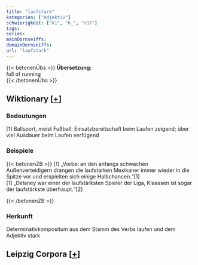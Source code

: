 ```yaml
---
title: "laufstark"
kategorien: ["Adjektiv"]
schwierigkeit: ["k1", "h_", "r17"]
tags:
series:
mainDornseiffs:
domainDornseiffs:
url: "laufstark"
---
```


{{< betonenÜbs >}}
**Übersetzung:**  
full of running  
{{< /betonenÜbs >}}

## Wiktionary [[+](https://de.wiktionary.org/wiki/laufstark)]

### Bedeutungen
[1] Ballsport, meist Fußball: Einsatzbereitschaft beim Laufen zeigend; über viel Ausdauer beim Laufen verfügend  

### Beispiele
{{< betonenZB >}}
[1] „Vorbei an den anfangs schwachen Außenverteidigern drangen die laufstarken Mexikaner immer wieder in die Spitze vor und erspielten sich einige Halbchancen.“[1]  
[1] „Delaney war einer der laufstärksten Spieler der Liga, Klaassen ist sogar der laufstärkste überhaupt.“[2]  

{{< /betonenZB >}}
### Herkunft
Determinativkompositum aus dem Stamm des Verbs laufen und dem Adjektiv stark  


## Leipzig Corpora [[+](https://corpora.uni-leipzig.de/en/res?word=laufstark&corpusId=deu_newscrawl-public_2018)]

